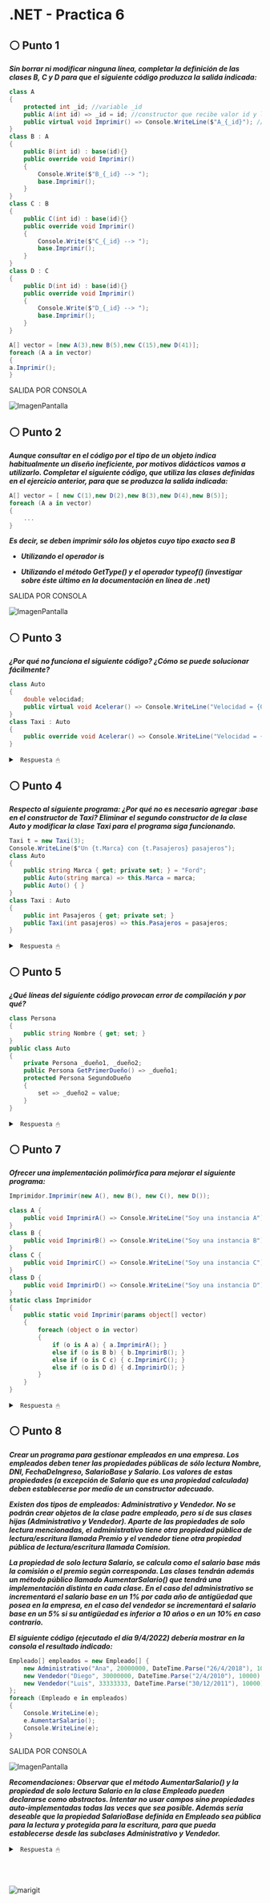 # .NET - Practica 6


## ⚪ Punto 1

***Sin borrar ni modificar ninguna línea, completar la definición de las clases B, C y D para que el siguiente código produzca la salida indicada:***

~~~c#
class A
{
    protected int _id; //variable _id
    public A(int id) => _id = id; //constructor que recibe valor id y lo guarda en _id
    public virtual void Imprimir() => Console.WriteLine($"A_{_id}"); //podemos sobreescribirlo por --> [virtual]
}
class B : A
{
    public B(int id) : base(id){}
    public override void Imprimir()
    {
        Console.Write($"B_{_id} --> ");
        base.Imprimir();
    }
}
class C : B
{
    public C(int id) : base(id){}
    public override void Imprimir()
    {
        Console.Write($"C_{_id} --> ");
        base.Imprimir();
    }
}
class D : C
{
    public D(int id) : base(id){}
    public override void Imprimir()
    {
        Console.Write($"D_{_id} --> ");
        base.Imprimir();
    }
}

A[] vector = [new A(3),new B(5),new C(15),new D(41)];
foreach (A a in vector)
{
a.Imprimir();
}
~~~

SALIDA POR CONSOLA

![ImagenPantalla](/../main/recursos/imagen11.png)


## ⚪ Punto 2

***Aunque consultar en el código por el tipo de un objeto indica habitualmente un diseño ineficiente, por motivos didácticos vamos a utilizarlo. Completar el siguiente código, que utiliza las clases definidas en el ejercicio anterior, para que se produzca la salida indicada:***

~~~c#
A[] vector = [ new C(1),new D(2),new B(3),new D(4),new B(5)];
foreach (A a in vector)
{
    ...
}
~~~

***Es decir, se deben imprimir sólo los objetos cuyo tipo exacto sea B***

* ***Utilizando el operador is***

* ***Utilizando el método GetType() y el operador typeof() (investigar sobre éste último en la documentación en línea de .net)***

SALIDA POR CONSOLA

![ImagenPantalla](/../main/recursos/imagen12.png)

## ⚪ Punto 3

***¿Por qué no funciona el siguiente código? ¿Cómo se puede solucionar fácilmente?***

~~~c#
class Auto
{
    double velocidad;
    public virtual void Acelerar() => Console.WriteLine("Velocidad = {0}", velocidad += 10);
}
class Taxi : Auto
{
    public override void Acelerar() => Console.WriteLine("Velocidad = {0}", velocidad += 5);
}
~~~

<details><summary> <code> Respuesta 🖱 </code></summary><br>
</details>

## ⚪ Punto 4

***Respecto al siguiente programa: ¿Por qué no es necesario agregar :base en el constructor de Taxi? Eliminar el segundo constructor de la clase Auto y modificar la clase Taxi para el programa siga funcionando.***

~~~c#
Taxi t = new Taxi(3);
Console.WriteLine($"Un {t.Marca} con {t.Pasajeros} pasajeros");
class Auto
{
    public string Marca { get; private set; } = "Ford";
    public Auto(string marca) => this.Marca = marca;
    public Auto() { }
}
class Taxi : Auto
{
    public int Pasajeros { get; private set; }
    public Taxi(int pasajeros) => this.Pasajeros = pasajeros;
}
~~~

<details><summary> <code> Respuesta 🖱 </code></summary><br>
</details>

## ⚪ Punto 5

***¿Qué líneas del siguiente código provocan error de compilación y por qué?***

~~~c#
class Persona
{
    public string Nombre { get; set; }
}
public class Auto
{
    private Persona _dueño1, _dueño2;
    public Persona GetPrimerDueño() => _dueño1;
    protected Persona SegundoDueño
    {
        set => _dueño2 = value;
    }
}
~~~

<details><summary> <code> Respuesta 🖱 </code></summary><br>
</details>

## ⚪ Punto 7

***Ofrecer una implementación polimórfica para mejorar el siguiente programa:***

~~~c#
Imprimidor.Imprimir(new A(), new B(), new C(), new D());

class A {
    public void ImprimirA() => Console.WriteLine("Soy una instancia A");
}
class B {
    public void ImprimirB() => Console.WriteLine("Soy una instancia B");
}
class C {
    public void ImprimirC() => Console.WriteLine("Soy una instancia C");
}
class D {
    public void ImprimirD() => Console.WriteLine("Soy una instancia D");
}
static class Imprimidor
{
    public static void Imprimir(params object[] vector)
    {
        foreach (object o in vector)
        {
            if (o is A a) { a.ImprimirA(); }
            else if (o is B b) { b.ImprimirB(); }
            else if (o is C c) { c.ImprimirC(); }
            else if (o is D d) { d.ImprimirD(); }
        }
    }
}
~~~

<details><summary> <code> Respuesta 🖱 </code></summary><br>
</details>

## ⚪ Punto 8

***Crear un programa para gestionar empleados en una empresa. Los empleados deben tener las propiedades públicas de sólo lectura Nombre, DNI, FechaDeIngreso, SalarioBase y Salario. Los valores de estas propiedades (a excepción de Salario que es una propiedad calculada) deben establecerse por medio de un constructor adecuado.***

***Existen dos tipos de empleados: Administrativo y Vendedor. No se podrán crear objetos de la clase padre empleado, pero sí de sus clases hijas (Administrativo y Vendedor). Aparte de las propiedades de solo lectura mencionadas, el administrativo tiene otra propiedad pública de lectura/escritura llamada Premio y el vendedor tiene otra propiedad pública de lectura/escritura llamada Comision.***

***La propiedad de solo lectura Salario, se calcula como el salario base más la comisión o el premio según corresponda. Las clases tendrán además un método público llamado AumentarSalario() que tendrá una implementación distinta en cada clase. En el caso del administrativo se incrementará el salario base en un 1% por cada año de antigüedad que posea en la empresa, en el caso del vendedor se incrementará el salario base en un 5% si su antigüedad es inferior a 10 años o en un 10% en caso contrario.***

***El siguiente código (ejecutado el día 9/4/2022) debería mostrar en la consola el resultado indicado:***

~~~c#
Empleado[] empleados = new Empleado[] {
    new Administrativo("Ana", 20000000, DateTime.Parse("26/4/2018"), 10000) {Premio=1000},
    new Vendedor("Diego", 30000000, DateTime.Parse("2/4/2010"), 10000) {Comision=2000},
    new Vendedor("Luis", 33333333, DateTime.Parse("30/12/2011"), 10000) {Comision=2000}
};
foreach (Empleado e in empleados)
{
    Console.WriteLine(e);
    e.AumentarSalario();
    Console.WriteLine(e);
}
~~~

SALIDA POR CONSOLA

![ImagenPantalla](/../main/recursos/imagen13.png)

***Recomendaciones: Observar que el método AumentarSalario() y la propiedad de solo lectura Salario en la clase Empleado pueden declararse como abstractos. Intentar no usar campos sino propiedades auto-implementadas todas las veces que sea posible. Además sería deseable que la propiedad SalarioBase definida en Empleado sea pública para la lectura y protegida para la escritura, para que pueda establecerse desde las subclases Administrativo y Vendedor.***

<details><summary> <code> Respuesta 🖱 </code></summary><br>
</details>

<br>
<br>
<br>


<p><img align="center" src="https://github.com/Marimari2342/Marimari2342/blob/main/firmagith.png" alt="marigit"/></p>